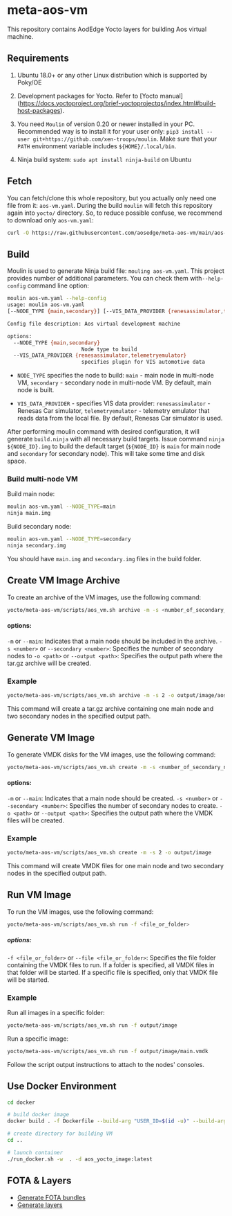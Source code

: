 # meta-aos-vm

This repository contains AodEdge Yocto layers for building Aos virtual machine.

## Requirements

1. Ubuntu 18.0+ or any other Linux distribution which is supported by Poky/OE

2. Development packages for Yocto. Refer to [Yocto manual]
   (<https://docs.yoctoproject.org/brief-yoctoprojectqs/index.html#build-host-packages>).

3. You need `Moulin` of version 0.20 or newer installed in your PC. Recommended way is to install it for your user only:
   `pip3 install --user git+https://github.com/xen-troops/moulin`. Make sure that your `PATH` environment variable
    includes `${HOME}/.local/bin`.

4. Ninja build system: `sudo apt install ninja-build` on Ubuntu

## Fetch

You can fetch/clone this whole repository, but you actually only need one file from it: `aos-vm.yaml`.
During the build `moulin` will fetch this repository again into `yocto/` directory. So, to reduce possible confuse,
we recommend to download only `aos-vm.yaml`:

```sh
curl -O https://raw.githubusercontent.com/aosedge/meta-aos-vm/main/aos-vm.yaml
```

## Build

Moulin is used to generate Ninja build file: `mouling aos-vm.yaml`. This project provides number of additional
parameters. You can check them with`--help-config` command line option:

```sh
moulin aos-vm.yaml --help-config        
usage: moulin aos-vm.yaml
[--NODE_TYPE {main,secondary}] [--VIS_DATA_PROVIDER {renesassimulator,telemetryemulator}]

Config file description: Aos virtual development machine

options:
  --NODE_TYPE {main,secondary}
                        Node type to build
  --VIS_DATA_PROVIDER {renesassimulator,telemetryemulator}
                        specifies plugin for VIS automotive data

```

* `NODE_TYPE` specifies the node to build: `main` - main node in multi-node VM, `secondary` -
secondary node in multi-node VM. By default, main node is built.

* `VIS_DATA_PROVIDER` - specifies VIS data provider: `renesassimulator` - Renesas Car simulator, `telemetryemulator` -
telemetry emulator that reads data from the local file. By default, Renesas Car simulator is used.

After performing moulin command with desired configuration, it will generate `build.ninja` with all necessary build
targets. Issue command `ninja ${NODE_ID}.img` to build the default target (`${NODE_ID}` is `main` for main
node and `secondary` for secondary node). This will take some time and disk space.

### Build multi-node VM

Build main node:

```sh
moulin aos-vm.yaml --NODE_TYPE=main
ninja main.img
```

Build secondary node:

```sh
moulin aos-vm.yaml --NODE_TYPE=secondary
ninja secondary.img
```

You should have `main.img` and `secondary.img` files in the build folder.

## Create VM Image Archive

To create an archive of the VM images, use the following command:

```sh
yocto/meta-aos-vm/scripts/aos_vm.sh archive -m -s <number_of_secondary_nodes> -o <output_path>/aos-vm.tar.gz

```

#### options:
   `-m` or `--main`: Indicates that a main node should be included in the archive.
   `-s <number>` or `--secondary <number>`: Specifies the number of secondary nodes to
   `-o <path>` or `--output <path>`: Specifies the output path where the tar.gz archive will be created.


### Example

```sh
yocto/meta-aos-vm/scripts/aos_vm.sh archive -m -s 2 -o output/image/aos-vm-v5.0.1.tar.gz
```

This command will create a tar.gz archive containing one main node and two secondary nodes in the specified output path.

## Generate VM Image

To generate VMDK disks for the VM images, use the following command:

```sh
yocto/meta-aos-vm/scripts/aos_vm.sh create -m -s <number_of_secondary_nodes> -o <output_path>

```

#### options:
   `-m` or `--main`: Indicates that a main node should be created.
   `-s <number>` or `--secondary <number>`: Specifies the number of secondary nodes to create.
   `-o <path>` or `--output <path>`: Specifies the output path where the VMDK files will be created.

### Example

```sh
yocto/meta-aos-vm/scripts/aos_vm.sh create -m -s 2 -o output/image
```

This command will create VMDK files for one main node and two secondary nodes in the specified output path.

## Run VM Image

To run the VM images, use the following command:

```sh
yocto/meta-aos-vm/scripts/aos_vm.sh run -f <file_or_folder>

```

##### options:
   `-f <file_or_folder>` or `--file <file_or_folder>`: Specifies the file folder containing the VMDK files to run. If a folder is specified, all VMDK files in that folder will be started.  If a specific file is specified, only that VMDK file will be started.

### Example

Run all images in a specific folder:

```sh
yocto/meta-aos-vm/scripts/aos_vm.sh run -f output/image
```

Run a specific image:

```sh
yocto/meta-aos-vm/scripts/aos_vm.sh run -f output/image/main.vmdk
```

Follow the script output instructions to attach to the nodes' consoles.

## Use Docker Environment

```sh
cd docker

# build docker image
docker build . -f Dockerfile --build-arg "USER_ID=$(id -u)" --build-arg "USER_GID=$(id -g)" -t aos_yocto_image:latest

# create directory for building VM
cd ..

# launch container
./run_docker.sh -w  . -d aos_yocto_image:latest
```

## FOTA & Layers

* [Generate FOTA bundles](doc/fota.md)
* [Generate layers](doc/layers.md)
